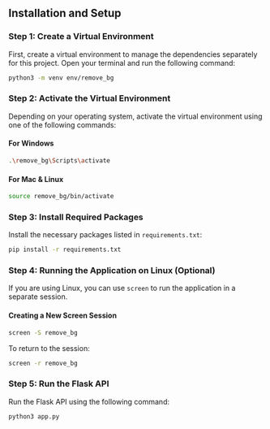 
## Installation and Setup

### Step 1: Create a Virtual Environment

First, create a virtual environment to manage the dependencies separately for this project. Open your terminal and run the following command:

```bash
python3 -m venv env/remove_bg
```

### Step 2: Activate the Virtual Environment

Depending on your operating system, activate the virtual environment using one of the following commands:

#### For Windows
```bash
.\remove_bg\Scripts\activate
```

#### For Mac & Linux
```bash
source remove_bg/bin/activate
```

### Step 3: Install Required Packages

Install the necessary packages listed in `requirements.txt`:

```bash
pip install -r requirements.txt
```

### Step 4: Running the Application on Linux (Optional)

If you are using Linux, you can use `screen` to run the application in a separate session.

#### Creating a New Screen Session
```bash
screen -S remove_bg
```

To return to the session:
```bash
screen -r remove_bg
```

### Step 5: Run the Flask API

Run the Flask API using the following command:

```bash
python3 app.py
```